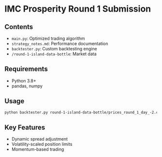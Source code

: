 # IMC Prosperity Round 1 Submission

## Contents
- `main.py`: Optimized trading algorithm
- `strategy_notes.md`: Performance documentation
- `backtester.py`: Custom backtesting engine
- `/round-1-island-data-bottle`: Market data

## Requirements
- Python 3.8+
- pandas, numpy

## Usage
```bash
python backtester.py round-1-island-data-bottle/prices_round_1_day_-2.csv
```

## Key Features
- Dynamic spread adjustment
- Volatility-scaled position limits
- Momentum-based trading
